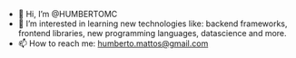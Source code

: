- 👋 Hi, I’m @HUMBERTOMC
- 👀 I’m interested in learning new technologies like: backend frameworks, frontend libraries, new programming languages, datascience and more.
- 📫 How to reach me: humberto.mattos@gmail.com

<!---
HUMBERTOMC/HUMBERTOMC is a ✨ special ✨ repository because its `README.md` (this file) appears on your GitHub profile.
You can click the Preview link to take a look at your changes.
--->
